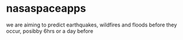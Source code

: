 # nasaspaceapps
we are aiming to predict earthquakes, wildfires and floods before they occur, posibby 6hrs or a day before
